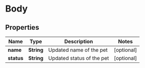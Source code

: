 # Body

## Properties
Name | Type | Description | Notes
------------ | ------------- | ------------- | -------------
**name** | **String** | Updated name of the pet |  [optional]
**status** | **String** | Updated status of the pet |  [optional]

